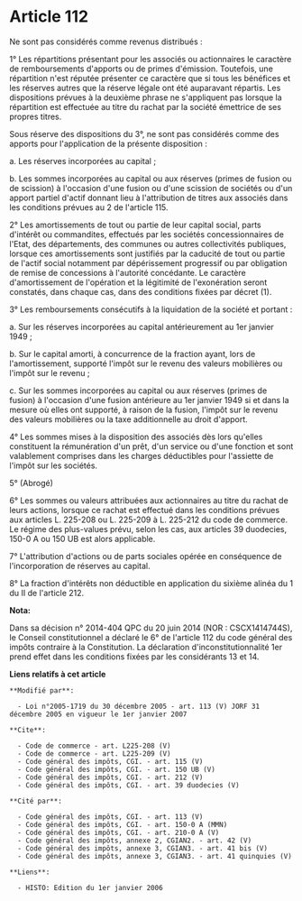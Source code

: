 # Article 112

Ne sont pas considérés comme revenus distribués : 

1° Les répartitions présentant pour les associés ou actionnaires le caractère de remboursements d'apports ou de primes
d'émission. Toutefois, une répartition n'est réputée présenter ce caractère que si tous les bénéfices et les réserves autres
que la réserve légale ont été auparavant répartis. Les dispositions prévues à la deuxième phrase ne s'appliquent pas lorsque
la répartition est effectuée au titre du rachat par la société émettrice de ses propres titres. 

Sous réserve des dispositions du 3°, ne sont pas considérés comme des apports pour l'application de la présente
disposition : 

a. Les réserves incorporées au capital ; 

b. Les sommes incorporées au capital ou aux réserves (primes de fusion ou de scission) à l'occasion d'une fusion ou d'une
scission de sociétés ou d'un apport partiel d'actif donnant lieu à l'attribution de titres aux associés dans les conditions
prévues au 2 de l'article 115.

2° Les amortissements de tout ou partie de leur capital social, parts d'intérêt ou commandites, effectués par les sociétés
concessionnaires de l'Etat, des départements, des communes ou autres collectivités publiques, lorsque ces amortissements sont
justifiés par la caducité de tout ou partie de l'actif social notamment par dépérissement progressif ou par obligation de
remise de concessions à l'autorité concédante. Le caractère d'amortissement de l'opération et la légitimité de l'exonération
seront constatés, dans chaque cas, dans des conditions fixées par décret (1). 

3° Les remboursements consécutifs à la liquidation de la société et portant : 

a. Sur les réserves incorporées au capital antérieurement au 1er janvier 1949 ; 

b. Sur le capital amorti, à concurrence de la fraction ayant, lors de l'amortissement, supporté l'impôt sur le revenu des
valeurs mobilières ou l'impôt sur le revenu ; 

c. Sur les sommes incorporées au capital ou aux réserves (primes de fusion) à l'occasion d'une fusion antérieure au 1er
janvier 1949 si et dans la mesure où elles ont supporté, à raison de la fusion, l'impôt sur le revenu des valeurs mobilières
ou la taxe additionnelle au droit d'apport. 

4° Les sommes mises à la disposition des associés dès lors qu'elles constituent la rémunération d'un prêt, d'un service ou
d'une fonction et sont valablement comprises dans les charges déductibles pour l'assiette de l'impôt sur les sociétés. 

5° (Abrogé) 

6° Les sommes ou valeurs attribuées aux actionnaires au titre du rachat de leurs actions, lorsque ce rachat est effectué dans
les conditions prévues aux articles L. 225-208 ou L. 225-209 à L. 225-212 du code de commerce. Le régime des plus-values
prévu, selon les cas, aux articles 39 duodecies, 150-0 A ou 150 UB est alors applicable. 

7° L'attribution d'actions ou de parts sociales opérée en conséquence de l'incorporation de réserves au capital. 

8° La fraction d'intérêts non déductible en application du sixième alinéa du 1 du II de l'article 212.

**Nota:**

Dans sa décision n° 2014-404 QPC du 20 juin 2014 (NOR : CSCX1414744S), le Conseil constitutionnel a déclaré le 6° de
l'article 112 du code général des impôts contraire à la Constitution.  La déclaration d'inconstitutionnalité 1er prend effet
dans les conditions fixées par les considérants 13 et 14.

**Liens relatifs à cet article**

	**Modifié par**:

	  - Loi n°2005-1719 du 30 décembre 2005 - art. 113 (V) JORF 31 décembre 2005 en vigueur le 1er janvier 2007

	**Cite**:

	  - Code de commerce - art. L225-208 (V)
	  - Code de commerce - art. L225-209 (V)
	  - Code général des impôts, CGI. - art. 115 (V)
	  - Code général des impôts, CGI. - art. 150 UB (V)
	  - Code général des impôts, CGI. - art. 212 (V)
	  - Code général des impôts, CGI. - art. 39 duodecies (V)

	**Cité par**:

	  - Code général des impôts, CGI. - art. 113 (V)
	  - Code général des impôts, CGI. - art. 150-0 A (MMN)
	  - Code général des impôts, CGI. - art. 210-0 A (V)
	  - Code général des impôts, annexe 2, CGIAN2. - art. 42 (V)
	  - Code général des impôts, annexe 3, CGIAN3. - art. 41 bis (V)
	  - Code général des impôts, annexe 3, CGIAN3. - art. 41 quinquies (V)

	**Liens**:

	  - HISTO: Edition du 1er janvier 2006
